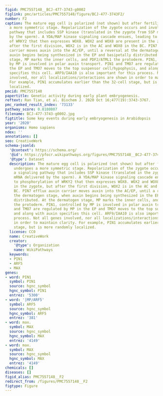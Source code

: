 ```yaml
---
figid: PMC7557148__BCJ-477-3743-g0002
figlink: pmc/articles/PMC7557148/figure/BCJ-477-3743F2/
number: F2
caption: The mature egg cell is polarized (not shown) but after fertilization undergoes
  a more symmetric stage. Repolarization of the zygote occurs and involves a signaling
  pathway that includes SSP kinase (translated in the zygote from SSP mRNA delivered
  by the sperm). A YDA/MAP kinase signaling cascade ensues, leading to phosphorylation
  of WRKY2 that then expresses WOX8. WOX2 and WOX8 are present in the zygote, but
  after the first division, WOX2 is in the AC and WOX8 in the BC. PIN7 efflux auxin
  carrier moves auxin into the AC/EP, until a reversal at the dermatogen stage, when
  auxin begins being synthesized in the EP and basipetally distributed. At the dermatogen
  stage, MP marks the inner cells, and PDF2/ATML1 the protoderm. PIN1, controlled
  by MP is involved in polar auxin transport. PIN1 and TMO7 are regulated by MP in
  the EP and TMO7 moves to the top suspensor cell/hypophysis, and along with auxin
  specifies this cell. ARF9/IAA10 is also important for this process. Not all genes
  involved, nor all localizations/interactions are shown in order to maintain clarity.
  For example, PIN1 accumulates earlier than the 32-cell stage, but is more randomly
  localized.
pmcid: PMC7557148
papertitle: Genetic activity during early plant embryogenesis.
reftext: Ran Tian, et al. Biochem J. 2020 Oct 16;477(19):3743-3767.
pmc_ranked_result_index: '73133'
pathway_score: 0.8180807
filename: BCJ-477-3743-g0002.jpg
figtitle: Some key events during early embryogenesis in Arabidopsis
year: '2020'
organisms: Homo sapiens
ndex: ''
annotations: []
seo: CreativeWork
schema-jsonld:
  '@context': https://schema.org/
  '@id': https://pfocr.wikipathways.org/figures/PMC7557148__BCJ-477-3743-g0002.html
  '@type': Dataset
  description: The mature egg cell is polarized (not shown) but after fertilization
    undergoes a more symmetric stage. Repolarization of the zygote occurs and involves
    a signaling pathway that includes SSP kinase (translated in the zygote from SSP
    mRNA delivered by the sperm). A YDA/MAP kinase signaling cascade ensues, leading
    to phosphorylation of WRKY2 that then expresses WOX8. WOX2 and WOX8 are present
    in the zygote, but after the first division, WOX2 is in the AC and WOX8 in the
    BC. PIN7 efflux auxin carrier moves auxin into the AC/EP, until a reversal at
    the dermatogen stage, when auxin begins being synthesized in the EP and basipetally
    distributed. At the dermatogen stage, MP marks the inner cells, and PDF2/ATML1
    the protoderm. PIN1, controlled by MP is involved in polar auxin transport. PIN1
    and TMO7 are regulated by MP in the EP and TMO7 moves to the top suspensor cell/hypophysis,
    and along with auxin specifies this cell. ARF9/IAA10 is also important for this
    process. Not all genes involved, nor all localizations/interactions are shown
    in order to maintain clarity. For example, PIN1 accumulates earlier than the 32-cell
    stage, but is more randomly localized.
  license: CC0
  name: CreativeWork
  creator:
    '@type': Organization
    name: WikiPathways
  keywords:
  - PIN1
  - ARF5
  - MAX
genes:
- word: PIN1
  symbol: PIN1
  source: hgnc_symbol
  hgnc_symbol: PIN1
  entrez: '5300'
- word: '|MP/ARF5'
  symbol: ARF5
  source: hgnc_symbol
  hgnc_symbol: ARF5
  entrez: '381'
- word: max.
  symbol: MAX
  source: hgnc_symbol
  hgnc_symbol: MAX
  entrez: '4149'
- word: max.
  symbol: MAX
  source: hgnc_symbol
  hgnc_symbol: MAX
  entrez: '4149'
chemicals: []
diseases: []
figid_alias: PMC7557148__F2
redirect_from: /figures/PMC7557148__F2
figtype: Figure
---
```

